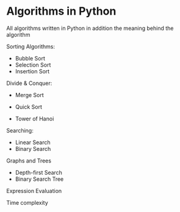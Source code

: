 # Algorithms in Python
All algorithms written in Python in addition the meaning behind the algorithm

 Sorting Algorithms:
- Bubble Sort
- Selection Sort
- Insertion Sort

 Divide & Conquer:
- Merge Sort
- Quick Sort

- Tower of Hanoi

 Searching:
 - Linear Search
 - Binary Search
 
 Graphs and Trees
 - Depth-first Search
 - Binary Search Tree
 
 Expression Evaluation
 
 Time complexity
